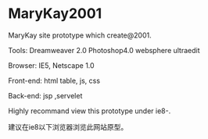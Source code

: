 MaryKay2001
===========

MaryKay site prototype which create@2001.


Tools:
Dreamweaver 2.0
Photoshop4.0
websphere
ultraedit

Browser:
IE5, Netscape 1.0

Front-end: html table, js, css

Back-end: jsp ,servelet

Highly recommand view this prototype under ie8-.

建议在ie8以下浏览器浏览此网站原型。
